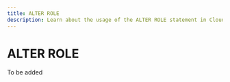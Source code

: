 ```yaml
---
title: ALTER ROLE
description: Learn about the usage of the ALTER ROLE statement in Cloudberry Database.
---
```


# ALTER ROLE

To be added
